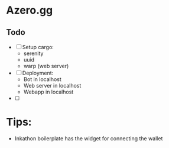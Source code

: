 # Azero.gg

## Todo

- [ ] Setup cargo: 
    * serenity
    * uuid
    * warp (web server)
- [ ] Deployment: 
    * Bot in localhost
    * Web server in localhost
    * Webapp in localhost
- [ ] 







#  Tips:
- Inkathon boilerplate has the widget for connecting the wallet